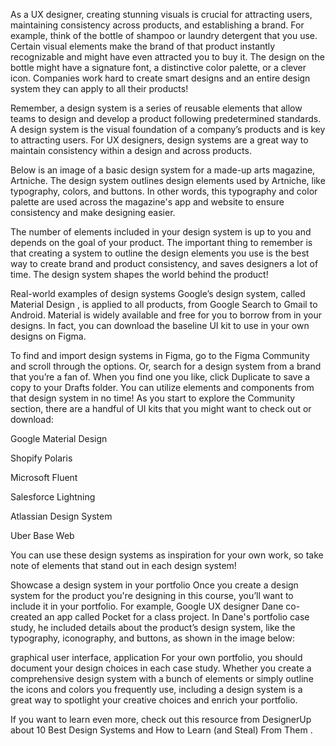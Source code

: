 As a UX designer, creating stunning visuals is crucial for attracting users, maintaining consistency across products, and establishing a brand. For example, think of the bottle of shampoo or laundry detergent that you use. Certain visual elements make the brand of that product instantly recognizable and might have even attracted you to buy it. The design on the bottle might have a signature font, a distinctive color palette, or a clever icon. Companies work hard to create smart designs and an entire design system they can apply to all their products!

Remember, a design system is a series of reusable elements that allow teams to design and develop a product following predetermined standards. A design system is the visual foundation of a company’s products and is key to attracting users. For UX designers, design systems are a great way to maintain consistency within a design and across products. 

Below is an image of a basic design system for a made-up arts magazine, Artniche. The design system outlines design elements used by Artniche, like typography, colors, and buttons. In other words, this typography and color palette are used across the magazine's app and website to ensure consistency and make designing easier. 


The number of elements included in your design system is up to you and depends on the goal of your product. The important thing to remember is that creating a system to outline the design elements you use is the best way to create brand and product consistency, and saves designers a lot of time. The design system shapes the world behind the product!

Real-world examples of design systems
Google’s design system, called 
Material Design
, is applied to all products, from Google Search to Gmail to Android. Material is widely available and free for you to borrow from in your designs. In fact, you can 
download the baseline UI kit
 to use in your own designs on Figma.

To find and import design systems in Figma, go to the 
Figma Community
 and scroll through the options. Or, search for a design system from a brand that you’re a fan of. When you find one you like, click Duplicate to save a copy to your Drafts folder. You can utilize elements and components from that design system in no time! As you start to explore the Community section, there are a handful of UI kits that you might want to check out or download:

Google Material Design

Shopify Polaris

Microsoft Fluent

Salesforce Lightning 

Atlassian Design System
 

Uber Base Web
 

You can use these design systems as inspiration for your own work, so take note of elements that stand out in each design system! 

Showcase a design system in your portfolio
Once you create a design system for the product you're designing in this course, you’ll want to include it in your portfolio. For example, Google UX designer Dane co-created an app called Pocket for a class project. In Dane's portfolio case study, he included details about the product’s design system, like the typography, iconography, and buttons, as shown in the image below: 

graphical user interface, application
For your own portfolio, you should document your design choices in each case study. Whether you create a comprehensive design system with a bunch of elements or simply outline the icons and colors you frequently use, including a design system is a great way to spotlight your creative choices and enrich your portfolio.

If you want to learn even more, check out this resource from DesignerUp about 
10 Best Design Systems and How to Learn (and Steal) From Them
.